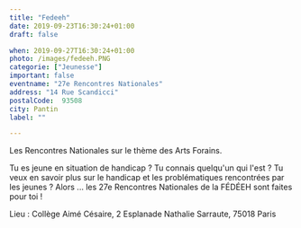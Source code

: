 ```yaml
---
title: "Fedeeh"
date: 2019-09-23T16:30:24+01:00
draft: false

when: 2019-09-27T16:30:24+01:00
photo: /images/fedeeh.PNG
categorie: ["Jeunesse"]
important: false
eventname: "27e Rencontres Nationales"
address: "14 Rue Scandicci"
postalCode:  93508
city: Pantin
label: ""

---
```


Les Rencontres Nationales sur le thème des Arts Forains.

Tu es jeune en situation de handicap ?
Tu connais quelqu'un qui l'est ?
Tu veux en savoir plus sur le handicap et les problématiques rencontrées par les jeunes ?
Alors ...
les 27e Rencontres Nationales de la FÉDÉEH sont faites pour toi !

Lieu : Collège Aimé Césaire, 2 Esplanade Nathalie Sarraute, 75018 Paris